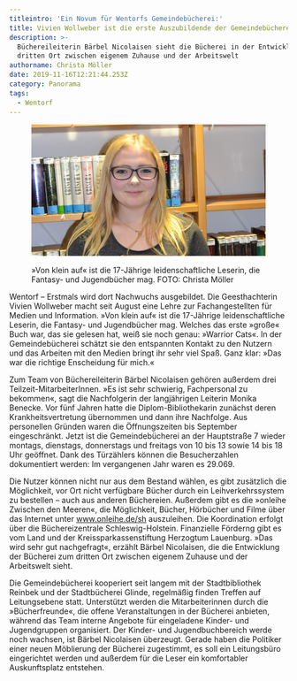 ```yaml
---
titleintro: 'Ein Novum für Wentorfs Gemeindebücherei:'
title: Vivien Wollweber ist die erste Auszubildende der Gemeindebücherei.
description: >-
  Büchereileiterin Bärbel Nicolaisen sieht die Bücherei in der Entwicklung zum
  dritten Ort zwischen eigenem Zuhause und der Arbeitswelt
authorname: Christa Möller
date: 2019-11-16T12:21:44.253Z
category: Panorama
tags:
  - Wentorf
---
```

<figure>

  <img src="/static/media/2019WollweberVivien.jpg">

  <figcaption>

»Von klein auf« ist die 17-Jährige leidenschaftliche Leserin, die Fantasy- und Jugendbücher mag. FOTO: Christa Möller   

  </figcaption>

</figure>



Wentorf –  Erstmals wird dort Nachwuchs ausgebildet. Die Geesthachterin Vivien Wollweber macht seit August eine Lehre zur Fachangestellten für Medien und Information. »Von klein auf« ist die 17-Jährige leidenschaftliche Leserin, die Fantasy- und Jugendbücher mag. Welches das erste »große« Buch war, das sie gelesen hat, weiß sie noch genau: »Warrior Cats«. In der Gemeindebücherei schätzt sie den entspannten Kontakt zu den Nutzern und das Arbeiten mit den Medien bringt ihr sehr viel Spaß. Ganz klar: »Das war die richtige Enscheidung für mich.« 

Zum Team von Büchereileiterin Bärbel Nicolaisen gehören außerdem drei Teilzeit-MitarbeiterInnen. »Es ist sehr schwierig, Fachpersonal zu bekommen«, sagt die Nachfolgerin der langjährigen Leiterin Monika Benecke. Vor fünf Jahren hatte die Diplom-Bibliothekarin zunächst deren Krankheitsvertretung übernommen und dann ihre Nachfolge. Aus personellen Gründen waren die Öffnungszeiten bis September eingeschränkt. Jetzt ist die Gemeindebücherei an der Hauptstraße 7 wieder montags, dienstags, donnerstags und freitags von 10 bis 13 sowie 14 bis 18 Uhr geöffnet. Dank des Türzählers können die Besucherzahlen dokumentiert werden: Im vergangenen Jahr waren es 29.069. 

Die Nutzer können nicht nur aus dem Bestand wählen, es gibt zusätzlich die Möglichkeit, vor Ort nicht verfügbare Bücher durch ein Leihverkehrssystem zu bestellen – auch aus anderen Büchereien. Außerdem gibt es die »onleihe Zwischen den Meeren«, die Möglichkeit, Bücher, Hörbücher und Filme über das Internet unter www.onleihe.de/sh auszuleihen. Die Koordination erfolgt über die Büchereizentrale Schleswig-Holstein. Finanzielle Förderng gibt es vom Land und der Kreissparkassenstiftung Herzogtum Lauenburg. »Das wird sehr gut nachgefragt«, erzählt Bärbel Nicolaisen, die die Entwicklung der Bücherei zum dritten Ort zwischen eigenem Zuhause und der Arbeitswelt sieht. 

Die Gemeindebücherei kooperiert seit langem mit der Stadtbibliothek Reinbek und der Stadtbücherei Glinde, regelmäßig finden Treffen auf Leitungsebene statt. Unterstützt werden die Mitarbeiterinnen durch die »Bücherfreunde«, die offene Veranstaltungen in der Bücherei anbieten, während das Team interne Angebote für eingeladene Kinder- und Jugendgruppen organisiert. Der Kinder- und Jugendbuchbereich werde noch wachsen, ist Bärbel Nicolaisen überzeugt. Gerade haben die Politiker einer neuen Möblierung der Bücherei zugestimmt, es soll ein Leitungsbüro eingerichtet werden und außerdem für die Leser ein komfortabler Auskunftsplatz entstehen.
